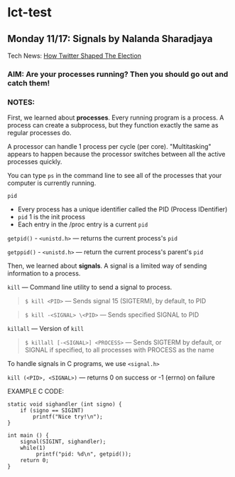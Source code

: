 # lct-test

## Monday 11/17: Signals by Nalanda Sharadjaya
Tech News: [How Twitter Shaped The Election](http://www.nytimes.com/2016/11/09/technology/for-election-day-chatter-twitter-ruled-social-media.html?ref=technology)

### AIM: Are your processes running? Then you should go out and catch them!

### NOTES: 
First, we learned about **processes**. Every running program is a process. A process can create a subprocess, but they function exactly the same as regular processes do.

A processor can handle 1 process per cycle (per core). "Multitasking" appears to happen because the processor switches between all the active processes quickly. 

You can type `ps` in the command line to see all of the processes that your computer is currently running.

`pid`
* Every process has a unique identifier called the PID (Process IDentifier)
* `pid` 1 is the init process
* Each entry in the /proc entry is a current `pid`

`getpid()` - `<unistd.h>` — returns the current process's `pid`

`getppid()` - `<unistd.h>` — return the current process's parent's `pid`

Then, we learned about **signals**. A signal is a limited way of sending information to a process.

`kill` — Command line utility to send a signal to process.

> `$ kill <PID>` — Sends signal 15 (SIGTERM), by default, to PID

> `$ kill -<SIGNAL> \<PID>` — Sends specified SIGNAL to PID

`killall` — Version of `kill`

> `$ killall [-<SIGNAL>] <PROCESS>` — Sends SIGTERM by default, or SIGNAL if specified, to all processes with PROCESS as the name

To handle signals in C programs, we use `<signal.h>`

`kill (<PID>, <SIGNAL>)` — returns 0 on success or -1 (errno) on failure

EXAMPLE C CODE:
```
static void sighandler (int signo) {
    if (signo == SIGINT)
        printf("Nice try!\n");
}
```

```
int main () {
    signal(SIGINT, sighandler);
    while(1)
         printf("pid: %d\n", getpid());
    return 0;
}
```
